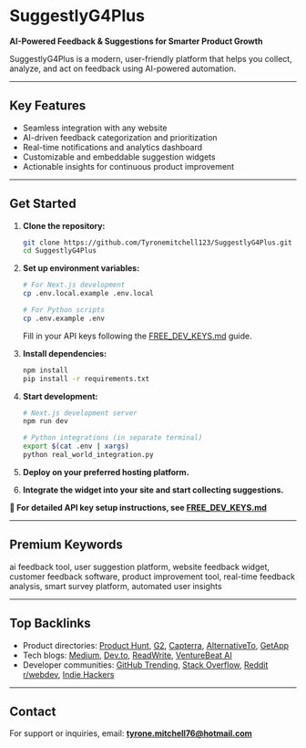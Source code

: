 # SuggestlyG4Plus

**AI-Powered Feedback & Suggestions for Smarter Product Growth**

SuggestlyG4Plus is a modern, user-friendly platform that helps you collect, analyze, and act on feedback using AI-powered automation.

---

## Key Features

- Seamless integration with any website
- AI-driven feedback categorization and prioritization
- Real-time notifications and analytics dashboard
- Customizable and embeddable suggestion widgets
- Actionable insights for continuous product improvement

---

## Get Started

1. **Clone the repository:**
   ```bash
   git clone https://github.com/Tyronemitchell123/SuggestlyG4Plus.git
   cd SuggestlyG4Plus
   ```

2. **Set up environment variables:**
   ```bash
   # For Next.js development
   cp .env.local.example .env.local
   
   # For Python scripts
   cp .env.example .env
   ```
   
   Fill in your API keys following the [FREE_DEV_KEYS.md](FREE_DEV_KEYS.md) guide.

3. **Install dependencies:**
   ```bash
   npm install
   pip install -r requirements.txt
   ```

4. **Start development:**
   ```bash
   # Next.js development server
   npm run dev
   
   # Python integrations (in separate terminal)
   export $(cat .env | xargs)
   python real_world_integration.py
   ```

5. **Deploy on your preferred hosting platform.**

6. **Integrate the widget into your site and start collecting suggestions.**

**📖 For detailed API key setup instructions, see [FREE_DEV_KEYS.md](FREE_DEV_KEYS.md)**

---

## Premium Keywords

ai feedback tool, user suggestion platform, website feedback widget, customer feedback software, product improvement tool, real-time feedback analysis, smart survey platform, automated user insights

---

## Top Backlinks

- Product directories: [Product Hunt](https://www.producthunt.com/), [G2](https://www.g2.com/), [Capterra](https://www.capterra.com/), [AlternativeTo](https://alternativeto.net/), [GetApp](https://www.getapp.com/)
- Tech blogs: [Medium](https://medium.com/), [Dev.to](https://dev.to/), [ReadWrite](https://readwrite.com/), [VentureBeat AI](https://venturebeat.com/category/ai/)
- Developer communities: [GitHub Trending](https://github.com/trending), [Stack Overflow](https://stackoverflow.com/), [Reddit r/webdev](https://www.reddit.com/r/webdev/), [Indie Hackers](https://www.indiehackers.com/)

---

## Contact

For support or inquiries, email: **tyrone.mitchell76@hotmail.com**
